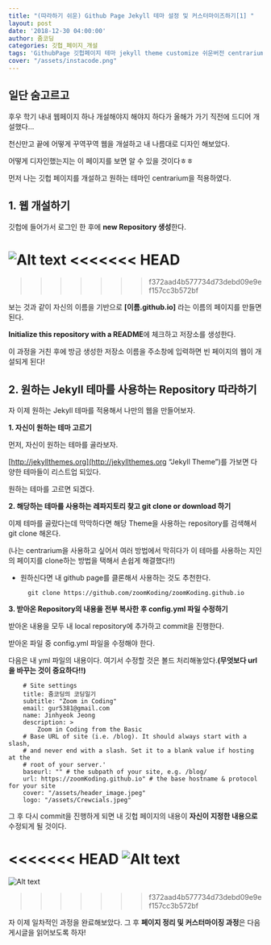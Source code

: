 ```yaml
---
title: "(따라하기 쉬운) Github Page Jekyll 테마 설정 및 커스터마이즈하기[1] "
layout: post
date: '2018-12-30 04:00:00'
author: 줌코딩
categories: 깃헙_페이지_개설
tags: 'GithubPage 깃헙페이지 테마 jekyll theme customize 쉬운버전 centrarium '
cover: "/assets/instacode.png"
---
```


## 일단 숨고르고

후우 학기 내내 웹페이지 하나 개설해야지 해야지 하다가 올해가 가기 직전에 드디어 개설했다...

천신만고 끝에 어떻게 꾸역꾸역 웹을 개설하고 내 나름대로 디자인 해보았다. 

어떻게 디자인했는지는 이 페이지를 보면 알 수 있을 것이다ㅎㅎ

먼저 나는 깃헙 페이지를 개설하고 원하는 테마인 centrarium을 적용하였다.

## 1. 웹 개설하기 

깃헙에 들어가서 로그인 한 후에 **new Repository 생성**한다.

![Alt text](https://raw.githubusercontent.com/zoomKoding/zoomKoding.github.io/master/assets/_posts/Github-Page-1.png) 
<<<<<<< HEAD
=======

>>>>>>> f372aad4b577734d73debd09e9ef157cc3b572bf

보는 것과 같이 자신의 이름을 기반으로 **[이름.github.io]** 라는 이름의 페이지를 만들면 된다.

**Initialize this repository with a README**에 체크하고 저장소를 생성한다.

이 과정을 거친 후에 방금 생성한 저장소 이름을 주소창에 입력하면 빈 페이지의 웹이 개설되게 된다!

## 2. 원하는 Jekyll 테마를 사용하는 Repository 따라하기

자 이제 원하는 Jekyll 테마를 적용해서 나만의 웹을 만들어보자.

**1. 자신이 원하는 테마 고르기**

먼저, 자신이 원하는 테마를 골라보자. 

[http://jekyllthemes.org](http://jekyllthemes.org “Jekyll Theme”)를 가보면 다양한 테마들이 리스트업 되있다.

원하는 테마를 고르면 되겠다.

**2. 해당하는 테마를 사용하는 레파지토리 찾고 git clone or download 하기**

이제 테마를 골랐다는데 막막하다면 해당 Theme을 사용하는 repository를 검색해서 git clone 해온다.

(나는 centrarium을 사용하고 싶어서 여러 방법에서 막히다가 이 테마를 사용하는 지인의 페이지를 clone하는 방법을 택해서 손쉽게 해결했다!!)

+ 원하신다면 내 github page를 클론해서 사용하는 것도 추천한다.
	
		git clone https://github.com/zoomKoding/zoomKoding.github.io
		

**3. 받아온 Repository의 내용을 전부 복사한 후  config.yml 파일 수정하기**

받아온 내용을 모두 내 local repository에 추가하고 commit을 진행한다.

받아온 파일 중 config.yml 파일을 수정해야 한다.

다음은 내 yml 파일의 내용이다. 여기서 수정할 것은 볼드 처리해놓았다.**(무엇보다 url을 바꾸는 것이 중요하다!!)**

		# Site settings
		title: 줌코딩의 코딩일기
		subtitle: "Zoom in Coding"
		email: gur5381@gmail.com
		name: Jinhyeok Jeong
		description: >
			Zoom in Coding from the Basic
		# Base URL of site (i.e. /blog). It should always start with a slash,
		# and never end with a slash. Set it to a blank value if hosting at the
		# root of your server.'
		baseurl: "" # the subpath of your site, e.g. /blog/
		url: https://zoomKoding.github.io" # the base hostname & protocol for your site
		cover: "/assets/header_image.jpeg"
		logo: "/assets/Crewcials.jpeg"

그 후 다시 commit을 진행하게 되면 내 깃헙 페이지의 내용이 **자신이 지정한 내용으로** 수정되게 될 것이다. 

<<<<<<< HEAD
![Alt text](https://raw.githubusercontent.com/zoomKoding/zoomKoding.github.io/master/assets/_posts/Github-Page-2.png) 
=======
![Alt text](https://raw.githubusercontent.com/zoomKoding/zoomKoding.github.io/master/assets/_posts/Github-Page-2.png)  
>>>>>>> f372aad4b577734d73debd09e9ef157cc3b572bf


자 이제 일차적인 과정을 완료해보았다. 그 후 **페이지 정리 및 커스터마이징 과정**은 다음 게시글을 읽어보도록 하자!
